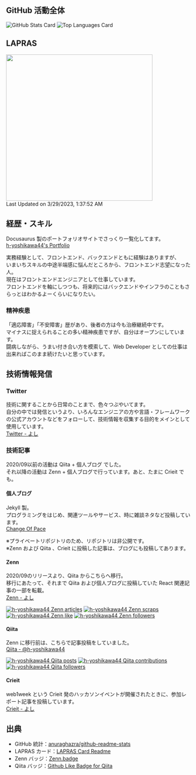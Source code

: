 ## GitHub 活動全体
![GitHub Stats Card](https://github-readme-stats.vercel.app/api?username=h-yoshikawa44&count_private=true&show_icons=true)
![Top Languages Card](https://github-readme-stats.vercel.app/api/top-langs/?username=h-yoshikawa44&layout=compact)

## LAPRAS
<!--START_SECTION:lapras-card-->
<a href="https://lapras.com/public/h-yoshikawa44" target="_blank" rel="noopener noreferrer"><img src="https://lapras-card-generator.vercel.app/api/svg?e=3.6&b=3.48&i=3.15&b1=%23232323&b2=%236d6d6d&i1=%23212121&i2=%23818181&l=ja" width="400" ></a>  
Last Updated on 3/29/2023, 1:37:52 AM
<!--END_SECTION:lapras-card-->

## 経歴・スキル
Docusaurus 製のポートフォリオサイトでさっくり一覧化してます。  
[h-yoshikawa44's Portfolio](https://h-yoshikawa44.com/)

実務経験として、フロントエンド、バックエンドともに経験はありますが、  
いまいちスキルの中途半端感に悩んだところから、フロントエンド志望になった人。  
現在はフロントエンドエンジニアとして仕事しています。  
フロントエンドを軸にしつつも、将来的にはバックエンドやインフラのこともさらっとはわかるよーくらいになりたい。

### 精神疾患
「適応障害」「不安障害」歴があり、後者の方は今も治療継続中です。  
マイナスに捉えられることの多い精神疾患ですが、自分はオープンにしています。  
闘病しながら、うまい付き合い方を模索して、Web Developer としての仕事は出来ればこのまま続けたいと思っています。

## 技術情報発信
### Twitter
技術に関することから日常のことまで、色々つぶやいてます。  
自分の中では発信というより、いろんなエンジニアの方や言語・フレームワークの公式アカウントなどをフォローして、技術情報を収集する目的をメインとして使用しています。   
[Twitter - よし](https://twitter.com/yoshi44_lion)

### 技術記事
2020/09以前の活動は Qiita + 個人ブログ でした。  
それ以降の活動は Zenn + 個人ブログで行っています。あと、たまに Crieit でも。  

#### 個人ブログ
Jekyll 製。  
プログラミングをはじめ、関連ツールやサービス、時に雑談ネタなど投稿しています。  
[Change Of Pace](https://changeofpace.site/)

※プライベートリポジトリのため、リポジトリは非公開です。  
※Zenn および Qiita 、Crieit に投稿した記事は、ブログにも投稿してあります。

#### Zenn
2020/09のリリースより、Qiita からこちらへ移行。  
移行にあたって、それまで Qiita および個人ブログに投稿していた React 関連記事の一部を転載。  
[Zenn - よし](https://zenn.dev/h_yoshikawa0724)

[![h-yoshikawa44 Zenn articles](https://zenn.badge.nikaera.com/s/h_yoshikawa0724/articles?style=plastic)](https://zenn.dev/h_yoshikawa0724/articles)
[![h-yoshikawa44 Zenn scraps](https://zenn.badge.nikaera.com/s/h_yoshikawa0724/scraps?style=plastic)](https://zenn.dev/h_yoshikawa0724/scraps)
[![h-yoshikawa44 Zenn like](https://zenn.badge.nikaera.com/s/h_yoshikawa0724/likes?style=plastic)](https://zenn.dev/h_yoshikawa0724)
[![h-yoshikawa44 Zenn followers](https://zenn.badge.nikaera.com/s/h_yoshikawa0724/followers?style=plastic)](https://zenn.dev/h_yoshikawa0724/followers)

#### Qiita
Zenn に移行前は、こちらで記事投稿をしていました。  
[Qiita - @h-yoshikawa44](https://qiita.com/h-yoshikawa44)  

[![h-yoshikawa44 Qiita posts](https://qiita-badge.apiapi.app/s/h-yoshikawa44/posts.svg)](http://qiita.com/h-yoshikawa44)
[![h-yoshikawa44 Qiita contributions](https://qiita-badge.apiapi.app/s/h-yoshikawa44/contributions.svg)](http://qiita.com/h-yoshikawa44)
[![h-yoshikawa44 Qiita followers](https://qiita-badge.apiapi.app/s/h-yoshikawa44/followers.svg)](http://qiita.com/h-yoshikawa44)

#### Crieit
web1week という Crieit 発のハッカソンイベントが開催されたときに、参加レポート記事を投稿しています。  
[Crieit - よし](https://crieit.net/users/h-yoshikawa0724)

## 出典
- GitHub 統計：[anuraghazra/github-readme-stats](https://github.com/anuraghazra/github-readme-stats)
- LAPRAS カード：[LAPRAS Card Readme](https://github.com/marketplace/actions/lapras-card-readme)
- Zenn バッジ：[Zenn.badge](https://zenn-badge-nikaera.vercel.app/)
- Qiita バッジ：[Github Like Badge for Qiita](https://qiita-badge.apiapi.app/)
